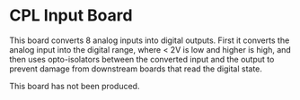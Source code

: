 CPL Input Board
===============

This board converts 8 analog inputs into digital outputs. First it converts the analog input into
the digital range, where < 2V is low and higher is high, and then uses opto-isolators
between the converted input and the output to prevent damage from downstream
boards that read the digital state.

This board has not been produced.